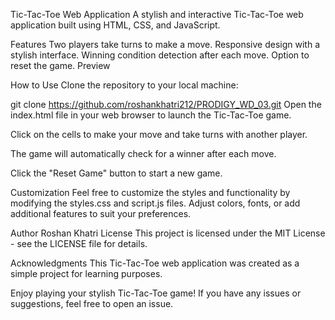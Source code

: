 Tic-Tac-Toe Web Application
A stylish and interactive Tic-Tac-Toe web application built using HTML, CSS, and JavaScript.

Features
Two players take turns to make a move.
Responsive design with a stylish interface.
Winning condition detection after each move.
Option to reset the game.
Preview

How to Use
Clone the repository to your local machine:

git clone https://github.com/roshankhatri212/PRODIGY_WD_03.git
Open the index.html file in your web browser to launch the Tic-Tac-Toe game.

Click on the cells to make your move and take turns with another player.

The game will automatically check for a winner after each move.

Click the "Reset Game" button to start a new game.

Customization
Feel free to customize the styles and functionality by modifying the styles.css and script.js files. Adjust colors, fonts, or add additional features to suit your preferences.

Author
Roshan Khatri
License
This project is licensed under the MIT License - see the LICENSE file for details.

Acknowledgments
This Tic-Tac-Toe web application was created as a simple project for learning purposes.

Enjoy playing your stylish Tic-Tac-Toe game! If you have any issues or suggestions, feel free to open an issue.

